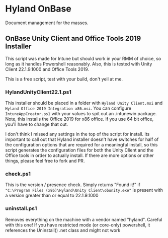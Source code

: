 # Hyland OnBase

Document management for the masses. 

## OnBase Unity Client and Office Tools 2019 Installer

This script was made for Intune but should work in your RMM of choice, so long as it handles Powershell reasonably. Also, this is tested with Unity Client 22.1.9.1000 and Office Tools 2019.

This is a free script, test with your build, don't yell at me.

### **HylandUnityClient22.1.ps1**

This installer should be placed in a folder with ```Hyland Unity Client.msi``` and ```Hyland Office 2019 Integration x86.msi```. You can configure ```IntuneAppCreator.ps1``` with your values to spit out an .intunewin package. Note, this installs the Office 2019 for x86 office. If you use 64 bit office, you'll have to change that out. 

I don't think I missed any settings in the top of the script for install. Its important to call out that Hyland installer doesn't have switches for half of the configuration options that are required for a meaningful install, so this script generates the configuration files for both the Unity Client and the Office tools in order to actually install. If there are more options or other things, please feel free to fork and PR.

### **check.ps1**
This is the version / presence check. Simply returns "Found it!" if ```"C:\Program Files (x86)\Hyland\Unity Client\obunity.exe"``` is present with a version greater than or equal to 22.1.9.1000

### **uninstall.ps1**
Removes everything on the machine with a vendor named "hyland". Careful with this one! If you have restricted mode (or core-only) powershell, it references the Uninstall() .net class and might not work